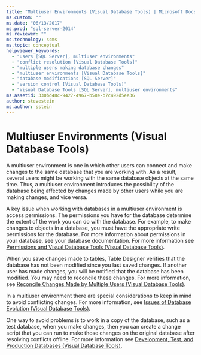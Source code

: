 ```yaml
---
title: "Multiuser Environments (Visual Database Tools) | Microsoft Docs"
ms.custom: ""
ms.date: "06/13/2017"
ms.prod: "sql-server-2014"
ms.reviewer: ""
ms.technology: ssms
ms.topic: conceptual
helpviewer_keywords: 
  - "users [SQL Server], multiuser environments"
  - "conflict resolution [Visual Database Tools]"
  - "multiple users making database changes"
  - "multiuser environments [Visual Database Tools]"
  - "database modifications [SQL Server]"
  - "version control [Visual Database Tools]"
  - "Visual Database Tools [SQL Server], multiuser environments"
ms.assetid: 330bd48c-9427-4967-b58e-b7c492d5ee36
author: stevestein
ms.author: sstein
---
```

# Multiuser Environments (Visual Database Tools)
  A multiuser environment is one in which other users can connect and make changes to the same database that you are working with. As a result, several users might be working with the same database objects at the same time. Thus, a multiuser environment introduces the possibility of the database being affected by changes made by other users while you are making changes, and vice versa.  
  
 A key issue when working with databases in a multiuser environment is access permissions. The permissions you have for the database determine the extent of the work you can do with the database. For example, to make changes to objects in a database, you must have the appropriate write permissions for the database. For more information about permissions in your database, see your database documentation. For more information see [Permissions and Visual Database Tools &#40;Visual Database Tools&#41;](visual-database-tools.md).  
  
 When you save changes made to tables, Table Designer verifies that the database has not been modified since you last saved changes. If another user has made changes, you will be notified that the database has been modified. You may need to reconcile these changes. For more information, see [Reconcile Changes Made by Multiple Users &#40;Visual Database Tools&#41;](reconcile-changes-made-by-multiple-users-visual-database-tools.md).  
  
 In a multiuser environment there are special considerations to keep in mind to avoid conflicting changes. For more information, see [Issues of Database Evolution &#40;Visual Database Tools&#41;](issues-of-database-evolution-visual-database-tools.md).  
  
 One way to avoid problems is to work in a copy of the database, such as a test database, when you make changes, then you can create a change script that you can run to make those changes on the original database after resolving conflicts offline. For more information see [Development, Test, and Production Databases &#40;Visual Database Tools&#41;](development-test-and-production-databases-visual-database-tools.md).  
  
  
